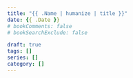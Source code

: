 ```yaml
---
title: "{{ .Name | humanize | title }}"
date: {{ .Date }}
# bookComments: false
# bookSearchExclude: false

draft: true
tags: []
series: []
category: []
---
```

